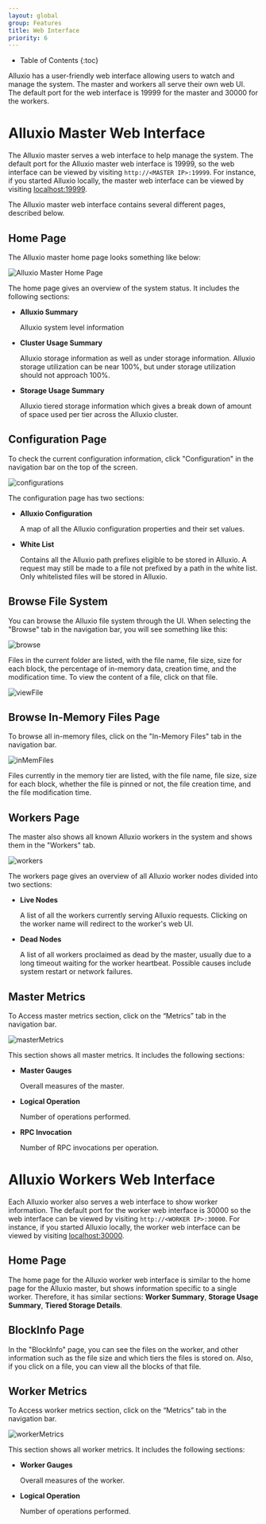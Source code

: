 ```yaml
---
layout: global
group: Features
title: Web Interface
priority: 6
---
```


* Table of Contents
{:toc}

Alluxio has a user-friendly web interface allowing users to watch and manage the system. The master
and workers all serve their own web UI. The default port for the web interface is 19999 for the
master and 30000 for the workers.

# Alluxio Master Web Interface

The Alluxio master serves a web interface to help manage the system. The default port for the
Alluxio master web interface is 19999, so the web interface can be viewed by visiting
`http://<MASTER IP>:19999`. For instance, if you started Alluxio locally, the master web interface 
can be viewed by visiting [localhost:19999](http://localhost:19999).

The Alluxio master web interface contains several different pages, described below.

## Home Page

The Alluxio master home page looks something like below:

![Alluxio Master Home Page]({{site.data.img.screenshot_overview}})

The home page gives an overview of the system status. It includes the following sections:

* **Alluxio Summary**

    Alluxio system level information

* **Cluster Usage Summary**

    Alluxio storage information as well as under storage information. Alluxio storage utilization
    can be near 100%, but under storage utilization should not approach 100%.

* **Storage Usage Summary**

    Alluxio tiered storage information which gives a break down of amount of space used per tier
    across the Alluxio cluster.

## Configuration Page

To check the current configuration information, click "Configuration" in the
navigation bar on the top of the screen.

![configurations]({{site.data.img.screenshot_systemConfiguration}})

The configuration page has two sections:

* **Alluxio Configuration**

    A map of all the Alluxio configuration properties and their set values.

* **White List**

    Contains all the Alluxio path prefixes eligible to be stored in Alluxio. A request may still be
    made to a file not prefixed by a path in the white list. Only whitelisted files will be stored
    in Alluxio.

## Browse File System

You can browse the Alluxio file system through the UI. When selecting the "Browse" tab
in the navigation bar, you will see something like this:

![browse]({{site.data.img.screenshot_browseFileSystem}})

Files in the current folder are listed, with the file name, file size, size for each block, the
percentage of in-memory data, creation time, and the modification time. To view the content of a
file, click on that file.

![viewFile]({{site.data.img.screenshot_viewFile}})

## Browse In-Memory Files Page

To browse all in-memory files, click on the "In-Memory Files" tab in the navigation bar.

![inMemFiles]({{site.data.img.screenshot_inMemoryFiles}})

Files currently in the memory tier are listed, with the file name, file size, size for each block,
whether the file is pinned or not, the file creation time, and the file modification time.

## Workers Page

The master also shows all known Alluxio workers in the system and shows them in the "Workers" tab.

![workers]({{site.data.img.screenshot_workers}})

The workers page gives an overview of all Alluxio worker nodes divided into two sections:

* **Live Nodes**

    A list of all the workers currently serving Alluxio requests. Clicking on the worker name will
    redirect to the worker's web UI.

* **Dead Nodes**

    A list of all workers proclaimed as dead by the master, usually due to a long timeout waiting
    for the worker heartbeat. Possible causes include system restart or network failures.
    
## Master Metrics 

To Access master metrics section, click on the “Metrics” tab in the navigation bar.

![masterMetrics]({{site.data.img.screenshot_masterMetrics}})

This section shows all master metrics. It includes the following sections:

* **Master Gauges**

    Overall measures of the master.

* **Logical Operation**

    Number of operations performed.

* **RPC Invocation**

    Number of RPC invocations per operation.

# Alluxio Workers Web Interface

Each Alluxio worker also serves a web interface to show worker information. The default port for the
worker web interface is 30000 so the web interface can be viewed by visiting
`http://<WORKER IP>:30000`. For instance, if you started Alluxio locally, the worker web interface
can  be viewed by visiting [localhost:30000](http://localhost:30000).

## Home Page

The home page for the Alluxio worker web interface is similar to the home page for the Alluxio
master, but shows information specific to a single worker. Therefore, it has similar sections:
**Worker Summary**, **Storage Usage Summary**, **Tiered Storage Details**.

## BlockInfo Page

In the "BlockInfo" page, you can see the files on the worker, and other information such as the 
file size and which tiers the files is stored on. Also, if you click on a file, you can view all 
the blocks of that file.

## Worker Metrics 

To Access worker metrics section, click on the “Metrics” tab in the navigation bar.

![workerMetrics]({{site.data.img.screenshot_workerMetrics}})

This section shows all worker metrics. It includes the following sections:

* **Worker Gauges**

    Overall measures of the worker.

* **Logical Operation**

    Number of operations performed.
